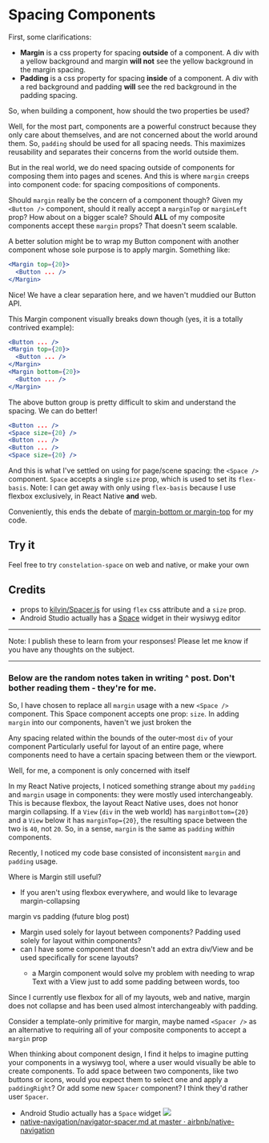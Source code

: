 # Spacing Components

First, some clarifications:
- __Margin__ is a css property for spacing __outside__ of a component. A div with a yellow background and margin __will not__ see the yellow background in the margin spacing.
- __Padding__ is a css property for spacing __inside__ of a component. A div with a red background and padding __will__ see the red background in the padding spacing.

So, when building a component, how should the two properties be used?

Well, for the most part, components are a powerful construct because they only care about themselves, and are not concerned about the world around them. So, `padding` should be used for all spacing needs. This maximizes reusability and separates their concerns from the world outside them.

But in the real world, we do need spacing outside of components for composing them into pages and scenes. And this is where `margin` creeps into component code: for spacing compositions of components.

Should `margin` really be the concern of a component though? Given my `<Button />` component, should it really accept a `marginTop` or `marginLeft` prop? How about on a bigger scale? Should __ALL__ of my composite components accept these `margin` props? That doesn't seem scalable.

A better solution might be to wrap my Button component with another component whose sole purpose is to apply margin. Something like:
```jsx
<Margin top={20}>
  <Button ... />
</Margin>
```

Nice! We have a clear separation here, and we haven't muddied our Button API.

This Margin component visually breaks down though (yes, it is a totally contrived example):
```jsx
<Button ... />
<Margin top={20}>
  <Button ... />
</Margin>
<Margin bottom={20}>
  <Button ... />
</Margin>
```

The above button group is pretty difficult to skim and understand the spacing. We can do better!

```jsx
<Button ... />
<Space size={20} />
<Button ... />
<Button ... />
<Space size={20} />
```

And this is what I've settled on using for page/scene spacing: the `<Space />` component. `Space` accepts a single `size` prop, which is used to set its `flex-basis`. Note: I can get away with only using `flex-basis` because I use flexbox exclusively, in React Native __and__ web.

Conveniently, this ends the debate of [margin-bottom or margin-top](https://css-tricks.com/margin-bottom-margin-top/) for my code.

## Try it
Feel free to try `constelation-space` on web and native, or make your own

## Credits
- props to [kilvin/Spacer.js](https://github.com/rofrischmann/kilvin/blob/master/modules/components/Spacer.js) for using `flex` css attribute and a `size` prop.
- Android Studio actually has a [Space](https://developer.android.com/reference/android/widget/Space.html) widget in their wysiwyg editor

---

Note: I publish these to learn from your responses! Please let me know if you have any thoughts on the subject.

--------

### Below are the random notes taken in writing ^ post. Don't bother reading them - they're for me.

So, I have chosen to replace all `margin` usage with a new `<Space />` component. This Space component accepts one prop: `size`.
In adding `margin` into our components, haven't we just broken the

Any spacing related within the bounds of the outer-most `div` of your component
 Particularly useful for layout of an entire page, where components need to have a certain spacing between them or the viewport.

Well, for me, a component is only concerned with itself

In my React Native projects, I noticed something strange about my `padding` and `margin` usage in components: they were mostly used interchangeably. This is because flexbox, the layout React Native uses, does not honor margin collapsing. If a `View` (`div` in the web world) has `marginBottom={20}` and a `View` below it has `marginTop={20}`, the resulting space between the two is `40`, not `20`. So, in a sense, `margin` is the same as `padding` _within_ components.

Recently, I noticed my code base consisted of inconsistent `margin` and `padding` usage.

Where is Margin still useful?
- If you aren't using flexbox everywhere, and would like to levarage margin-collapsing


margin vs padding (future blog post)
- Margin used solely for layout between components? Padding used solely for layout within components?
- can I have some <Margin /> component that doesn't add an extra div/View and be used specifically for scene layouts?
  - a Margin component would solve my problem with needing to wrap Text with a View just to add some padding between words, too

Since I currently use flexbox for all of my layouts, web and native, margin does not collapse and has been used almost interchangeably with padding.

Consider a template-only primitive for margin, maybe named `<Spacer />` as an alternative to requiring all of your composite components to accept a `margin` prop

When thinking about component design, I find it helps to imagine putting your components in a wysiwyg tool, where a user would visually be able to create components. To add space between two components, like two buttons or icons, would you expect them to select one and apply a `paddingRight`? Or add some new `Spacer` component? I think they'd rather user `Spacer`.
- Android Studio actually has a `Space` widget
![](https://2.bp.blogspot.com/-jSZ8PNpvBiA/WLhTRsb9WeI/AAAAAAAAD8M/Y51t1L6PeNYkYzlIljJglYNjIwtM6a6UwCLcB/s1600/Screen%2BShot%2B2017-03-02%2Bat%2B9.14.58%2BAM.png)
- [native-navigation/navigator-spacer.md at master · airbnb/native-navigation](https://github.com/airbnb/native-navigation/blob/master/docs/api/navigator-spacer.md)
